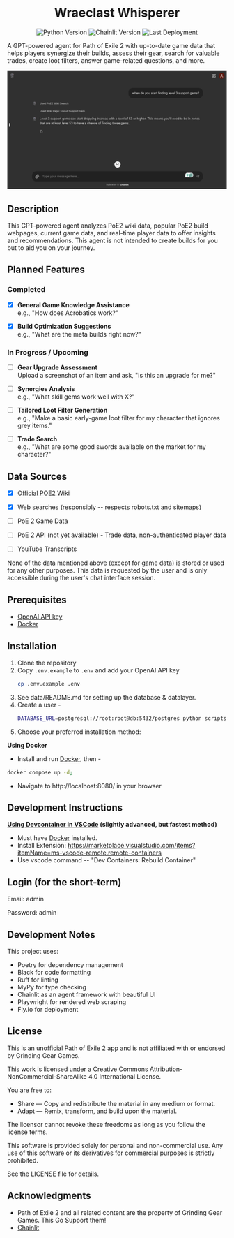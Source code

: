 <div align="center">

# Wraeclast Whisperer

![Python Version](https://img.shields.io/badge/dynamic/toml?url=https%3A%2F%2Fraw.githubusercontent.com%2Fdarecstowell%2Fwraeclast-whisperer%2Frefs%2Fheads%2Fmain%2Fpyproject.toml&query=%24.tool.poetry.dependencies.python&label=Python)
![Chainlit Version](https://img.shields.io/badge/dynamic/toml?url=https%3A%2F%2Fraw.githubusercontent.com%2Fdarecstowell%2Fwraeclast-whisperer%2Frefs%2Fheads%2Fmain%2Fpyproject.toml&query=%24.tool.poetry.dependencies.chainlit&label=Chainlit&color=red)
![Last Deployment](https://img.shields.io/github/actions/workflow/status/darecstowell/wraeclast-whisperer/fly-deploy.yml?branch=main&label=Last%20Deployment)

</div>

A GPT-powered agent for Path of Exile 2 with up-to-date game data that helps players synergize their builds, assess their gear, search for valuable trades, create loot filters, answer game-related questions, and more.

![alt text](screenshots/lvl3_support_gems.png)

## Description

This GPT-powered agent analyzes PoE2 wiki data, popular PoE2 build webpages, current game data, and real-time player data to offer insights and recommendations. This agent is not intended to create builds for you but to aid you on your journey. 

## Planned Features

### Completed
- [X] **General Game Knowledge Assistance**  
  e.g., "How does Acrobatics work?"

- [X] **Build Optimization Suggestions**  
  e.g., "What are the meta builds right now?"

### In Progress / Upcoming
- [ ] **Gear Upgrade Assessment**  
  Upload a screenshot of an item and ask, "Is this an upgrade for me?"

- [ ] **Synergies Analysis**  
  e.g., "What skill gems work well with X?"

- [ ] **Tailored Loot Filter Generation**  
  e.g., "Make a basic early-game loot filter for my character that ignores grey items."

- [ ] **Trade Search**  
  e.g., "What are some good swords available on the market for my character?"

## Data Sources
- [x] [Official POE2 Wiki](https://www.poe2wiki.net/wiki/Path_of_Exile_2_Wiki)
- [x] Web searches (responsibly -- respects robots.txt and sitemaps)
- [ ] PoE 2 Game Data
- [ ] PoE 2 API (not yet available) - Trade data, non-authenticated player data
- [ ] YouTube Transcripts


None of the data mentioned above (except for game data) is stored or used for any other purposes. This data is requested by the user and is only accessible during the user's chat interface session.

## Prerequisites

- [OpenAI API key](https://platform.openai.com/settings/organization/api-keys)
- [Docker](https://www.docker.com/products/docker-desktop/)

## Installation

1. Clone the repository
2. Copy `.env.example` to `.env` and add your OpenAI API key
    ```sh
    cp .env.example .env
    ```
3. See data/README.md for setting up the database & datalayer.
4. Create a user - 
    ```bash 
    DATABASE_URL=postgresql://root:root@db:5432/postgres python scripts/create_user.py --username {USER} --password {PASSWORD}
    ```
6. Choose your preferred installation method:

**Using Docker**
- Install and run [Docker](https://www.docker.com/products/docker-desktop/), then -
```sh
docker compose up -d;
```
- Navigate to http://localhost:8080/ in your browser

## Development Instructions

**[Using Devcontainer in VSCode](https://code.visualstudio.com/docs/devcontainers/tutorial) (slightly advanced, but fastest method)** 
- Must have [Docker](https://www.docker.com/products/docker-desktop/) installed. 
- Install Extension: https://marketplace.visualstudio.com/items?itemName=ms-vscode-remote.remote-containers
- Use vscode command -- "Dev Containers: Rebuild Container" 

## Login (for the short-term)
Email: admin

Password: admin

## Development Notes

This project uses:

- Poetry for dependency management
- Black for code formatting
- Ruff for linting
- MyPy for type checking
- Chainlit as an agent framework with beautiful UI
- Playwright for rendered web scraping
- Fly.io for deployment

## License
This is an unofficial Path of Exile 2 app and is not affiliated with or endorsed by Grinding Gear Games.

This work is licensed under a Creative Commons Attribution-NonCommercial-ShareAlike 4.0 International License.

You are free to:

- Share — Copy and redistribute the material in any medium or format.
- Adapt — Remix, transform, and build upon the material.

The licensor cannot revoke these freedoms as long as you follow the license terms.

This software is provided solely for personal and non-commercial use. Any use of this software or its derivatives for commercial purposes is strictly prohibited.

See the LICENSE file for details.

## Acknowledgments

- Path of Exile 2 and all related content are the property of Grinding Gear Games. This Go Support them!
- [Chainlit](https://chainlit.io/)
